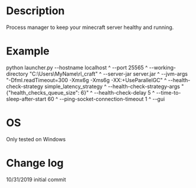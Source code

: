 # Description
Process manager to keep your minecraft server healthy and running.

# Example
python launcher.py --hostname localhost ^
                   --port 25565 ^
                   --working-directory "C:\Users\MyName\rl_craft" ^
                   --server-jar server.jar ^
                   --jvm-args "-Dfml.readTimeout=300 -Xmx6g -Xms6g -XX:+UseParallelGC" ^
                   --health-check-strategy simple_latency_strategy ^
                   --health-check-strategy-args "{\"health_checks_queue_size\": 6}" ^
                   --health-check-delay 5 ^
                   --time-to-sleep-after-start 60 ^
                   --ping-socket-connection-timeout 1 ^
                   --gui

# OS
Only tested on Windows

# Change log
10/31/2019 initial commit